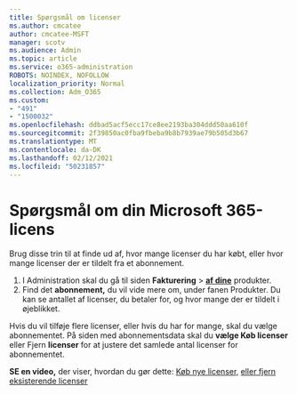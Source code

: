 ```yaml
---
title: Spørgsmål om licenser
ms.author: cmcatee
author: cmcatee-MSFT
manager: scotv
ms.audience: Admin
ms.topic: article
ms.service: o365-administration
ROBOTS: NOINDEX, NOFOLLOW
localization_priority: Normal
ms.collection: Adm_O365
ms.custom:
- "491"
- "1500032"
ms.openlocfilehash: ddbad5acf5ecc17ce8ee2193ba304ddd50aa610f
ms.sourcegitcommit: 2f39850ac0fba9fbeba9b8b7939ae79b505d3b67
ms.translationtype: MT
ms.contentlocale: da-DK
ms.lasthandoff: 02/12/2021
ms.locfileid: "50231857"
---
```

# <a name="questions-about-your-microsoft-365-license"></a>Spørgsmål om din Microsoft 365-licens

Brug disse trin til at finde ud af, hvor mange licenser du har købt, eller hvor mange licenser der er tildelt fra et abonnement.
  
1. I Administration skal du gå til siden **Fakturering** \> **[af dine](https://go.microsoft.com/fwlink/p/?linkid=842054)** produkter.
2. Find det **abonnement,** du vil vide mere om, under fanen Produkter. Du kan se antallet af licenser, du betaler for, og hvor mange der er tildelt i øjeblikket.

Hvis du vil tilføje flere licenser, eller hvis du har for mange, skal du vælge abonnementet. På siden med abonnementsdata skal du **vælge Køb licenser** eller Fjern **licenser** for at justere det samlede antal licenser for abonnementet.

**SE en video,** der viser, hvordan du gør dette: [Køb nye licenser,](https://go.microsoft.com/fwlink/p/?linkid=2154857) [eller fjern eksisterende licenser](https://go.microsoft.com/fwlink/p/?linkid=2154938)